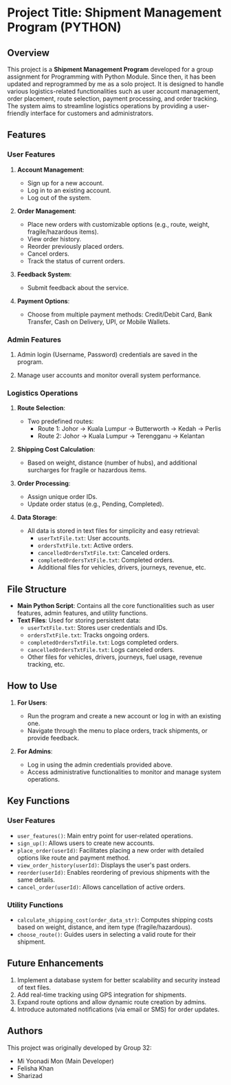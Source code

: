 # Project Title: Shipment Management Program (PYTHON)

## Overview
This project is a **Shipment Management Program** developed for a group assignment for Programming with Python Module. Since then, it has been updated and reprogrammed by me as a solo project. It is designed to handle various logistics-related functionalities such as user account management, order placement, route selection, payment processing, and order tracking. The system aims to streamline logistics operations by providing a user-friendly interface for customers and administrators.

## Features
### User Features
1. **Account Management**:
   - Sign up for a new account.
   - Log in to an existing account.
   - Log out of the system.

2. **Order Management**:
   - Place new orders with customizable options (e.g., route, weight, fragile/hazardous items).
   - View order history.
   - Reorder previously placed orders.
   - Cancel orders.
   - Track the status of current orders.

3. **Feedback System**:
   - Submit feedback about the service.

4. **Payment Options**:
   - Choose from multiple payment methods: Credit/Debit Card, Bank Transfer, Cash on Delivery, UPI, or Mobile Wallets.

### Admin Features
1. Admin login (Username, Password) credentials are saved in the program.

2. Manage user accounts and monitor overall system performance.

### Logistics Operations
1. **Route Selection**:
   - Two predefined routes:
     - Route 1: Johor → Kuala Lumpur → Butterworth → Kedah → Perlis
     - Route 2: Johor → Kuala Lumpur → Terengganu → Kelantan

2. **Shipping Cost Calculation**:
   - Based on weight, distance (number of hubs), and additional surcharges for fragile or hazardous items.

3. **Order Processing**:
   - Assign unique order IDs.
   - Update order status (e.g., Pending, Completed).

4. **Data Storage**:
   - All data is stored in text files for simplicity and easy retrieval:
     - `userTxtFile.txt`: User accounts.
     - `ordersTxtFile.txt`: Active orders.
     - `cancelledOrdersTxtFile.txt`: Canceled orders.
     - `completedOrdersTxtFile.txt`: Completed orders.
     - Additional files for vehicles, drivers, journeys, revenue, etc.

## File Structure
- **Main Python Script**: Contains all the core functionalities such as user features, admin features, and utility functions.
- **Text Files**: Used for storing persistent data:
  - `userTxtFile.txt`: Stores user credentials and IDs.
  - `ordersTxtFile.txt`: Tracks ongoing orders.
  - `completedOrdersTxtFile.txt`: Logs completed orders.
  - `cancelledOrdersTxtFile.txt`: Logs canceled orders.
  - Other files for vehicles, drivers, journeys, fuel usage, revenue tracking, etc.

## How to Use
1. **For Users**:
   - Run the program and create a new account or log in with an existing one.
   - Navigate through the menu to place orders, track shipments, or provide feedback.

2. **For Admins**:
   - Log in using the admin credentials provided above.
   - Access administrative functionalities to monitor and manage system operations.

## Key Functions
### User Features
- `user_features()`: Main entry point for user-related operations.
- `sign_up()`: Allows users to create new accounts.
- `place_order(userId)`: Facilitates placing a new order with detailed options like route and payment method.
- `view_order_history(userId)`: Displays the user's past orders.
- `reorder(userId)`: Enables reordering of previous shipments with the same details.
- `cancel_order(userId)`: Allows cancellation of active orders.

### Utility Functions
- `calculate_shipping_cost(order_data_str)`: Computes shipping costs based on weight, distance, and item type (fragile/hazardous).
- `choose_route()`: Guides users in selecting a valid route for their shipment.

## Future Enhancements
1. Implement a database system for better scalability and security instead of text files.
2. Add real-time tracking using GPS integration for shipments.
3. Expand route options and allow dynamic route creation by admins.
4. Introduce automated notifications (via email or SMS) for order updates.

## Authors
This project was originally developed by Group 32:
- Mi Yoonadi Mon (Main Developer)
- Felisha Khan
- Sharizad
